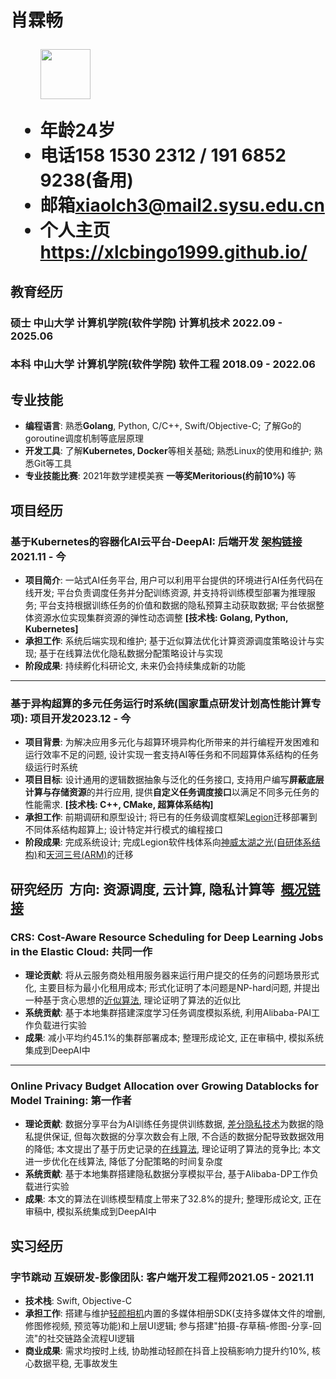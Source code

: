 <h1>
  <span>肖霖畅</span>
  <span>
  </span>
  <ul>
    <img src="https://s11.ax1x.com/2023/12/26/pibEFGF.jpg" height="80">
  </ul>
  <ul>
    <li><span>年龄</span>24岁</li>
    <li><span>电话</span>158 1530 2312 / 191 6852 9238(备用)</li>
    <li><span>邮箱</span><a href="mailto:xiaolch3@mail2.sysu.edu.cn">xiaolch3@mail2.sysu.edu.cn</a></li>
    <li><span>个人主页</span><a href="https://xlcbingo1999.github.io/">https://xlcbingo1999.github.io/</a></li>
  </ul>
  
</h1>

## 教育经历
### 硕士 中山大学 计算机学院(软件学院) 计算机技术<span class="role">&nbsp;</span><span class="right">2022.09 - 2025.06</span>
### 本科 中山大学 计算机学院(软件学院) 软件工程<span class="role">&nbsp;</span><span class="right">2018.09 - 2022.06</span>


## 专业技能

- **编程语言**: 熟悉**Golang**, Python, C/C++, Swift/Objective-C; 了解Go的goroutine调度机制等底层原理
- **开发工具**: 了解**Kubernetes, Docker**等相关基础; 熟悉Linux的使用和维护; 熟悉Git等工具
- **专业技能比赛**: 2021年数学建模美赛 **一等奖Meritorious(约前10\%)** 等
<!-- - **外语能力**: CET-6, 阅读英文文档无障碍, 熟练撰写英文论文 -->

## 项目经历

### 基于Kubernetes的容器化AI云平台-DeepAI<span class="role">:&nbsp;后端开发&nbsp;<a href="https://xlcbingo1999.github.io/assets/pdf/DeepAI.pdf">架构链接</a></span><span class="right">2021.11 - 今</span>

- **项目简介**: 一站式AI任务平台, 用户可以利用平台提供的环境进行AI任务代码在线开发; 平台负责调度任务并分配训练资源, 并支持将训练模型部署为推理服务; 平台支持根据训练任务的价值和数据的隐私预算主动获取数据; 平台依据整体资源水位实现集群资源的弹性动态调整 **[技术栈: Golang, Python, Kubernetes]**
- **承担工作**: 系统后端实现和维护; 基于近似算法优化计算资源调度策略设计与实现; 基于在线算法优化隐私数据分配策略设计与实现
- **阶段成果**: 持续孵化科研论文, 未来仍会持续集成新的功能

---

### 基于异构超算的多元任务运行时系统(国家重点研发计划高性能计算专项)<span class="role">:&nbsp;项目开发</span><span class="right">2023.12 - 今</span>

- **项目背景**: 为解决应用多元化与超算环境异构化所带来的并行编程开发困难和运行效率不足的问题, 设计实现一套支持AI等任务和不同超算体系结构的任务级运行时系统
- **项目目标**: 设计通用的逻辑数据抽象与泛化的任务接口, 支持用户编写**屏蔽底层计算与存储资源**的并行应用, 提供**自定义任务调度接口**以满足不同多元任务的性能需求. **[技术栈: C++, CMake, 超算体系结构]**
- **承担工作**: 前期调研和原型设计; 将已有的任务级调度框架<a href="https://xlcbingo1999.github.io/assets/pdf/Legion_Stack_Intro.pdf">Legion</a>迁移部署到不同体系结构超算上; 设计特定并行模式的编程接口
- **阶段成果**: 完成系统设计; 完成Legion软件栈体系向<a href="https://www.nsccwx.cn/">神威太湖之光(自研体系结构)</a>和<a href="https://www.nscc-tj.cn/">天河三号(ARM)</a>的迁移 



## 研究经历<span class="role">&nbsp; 方向: 资源调度, 云计算, 隐私计算等&nbsp; <a href="https://xlcbingo1999.github.io/assets/pdf/Paper_System_Overview.pdf">概况链接</a></span>

### CRS: Cost-Aware Resource Scheduling for Deep Learning Jobs in the Elastic Cloud<span class="role">:&nbsp;共同一作</span>

- **理论贡献**: 将从云服务商处租用服务器来运行用户提交的任务的问题场景形式化, 主要目标为最小化租用成本; 形式化证明了本问题是NP-hard问题, 并提出一种基于贪心思想的<a href="https://xlcbingo1999.github.io/assets/pdf/approximation_algorithm.pdf">近似算法</a>, 理论证明了算法的近似比
- **系统贡献**: 基于本地集群搭建深度学习任务调度模拟系统, 利用Alibaba-PAI工作负载进行实验
- **成果**: 减小平均约45.1\%的集群部署成本; 整理形成论文, 正在审稿中, 模拟系统集成到DeepAI中

---

### Online Privacy Budget Allocation over Growing Datablocks for Model Training<span class="role">:&nbsp;第一作者</span>

- **理论贡献**: 数据分享平台为AI训练任务提供训练数据, <a href="https://www.amazonaws.cn/knowledge/what-is-differential-privacy/">差分隐私技术</a>为数据的隐私提供保证, 但每次数据的分享次数会有上限, 不合适的数据分配导致数据效用的降低; 本文提出了基于历史记录的<a href="https://xlcbingo1999.github.io/assets/pdf/online_algorithm.pdf">在线算法</a>, 理论证明了算法的竞争比; 本文进一步优化在线算法, 降低了分配策略的时间复杂度
- **系统贡献**: 基于本地集群搭建隐私数据分享模拟平台, 基于Alibaba-DP工作负载进行实验
- **成果**: 本文的算法在训练模型精度上带来了32.8\%的提升; 整理形成论文, 正在审稿中, 模拟系统集成到DeepAI中


## 实习经历

### 字节跳动 互娱研发-影像团队<span class="role">:&nbsp;客户端开发工程师</span><span class="right">2021.05 - 2021.11</span><br>

- **技术栈**: Swift, Objective-C
- **承担工作**: 搭建与维护<a href="https://m.ulikecam.com/">轻颜相机</a>内置的多媒体相册SDK(支持多媒体文件的增删, 修图修视频, 预览等功能)和上层UI逻辑; 参与搭建"拍摄-存草稿-修图-分享-回流"的社交链路全流程UI逻辑
- **商业成果**: 需求均按时上线, 协助推动轻颜在抖音上投稿影响力提升约10\%, 核心数据平稳, 无事故发生